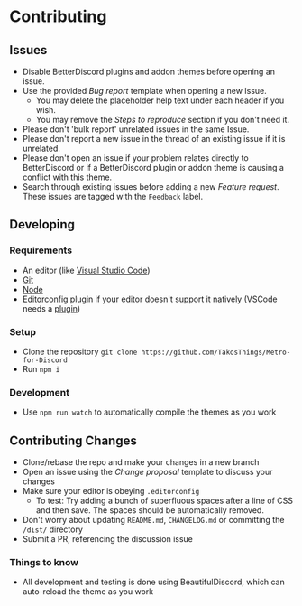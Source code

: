# Contributing

## Issues
* Disable BetterDiscord plugins and addon themes before opening an issue. 
* Use the provided *Bug report* template when opening a new Issue.
  * You may delete the placeholder help text under each header if you wish.
  * You may remove the *Steps to reproduce* section if you don't need it.
* Please don't 'bulk report' unrelated issues in the same Issue.
* Please don't report a new issue in the thread of an existing issue if it is unrelated.
* Please don't open an issue if your problem relates directly to BetterDiscord or if a BetterDiscord plugin or addon theme is causing a conflict with this theme. 
* Search through existing issues before adding a new *Feature request*. These issues are tagged with the `Feedback` label.

## Developing
### Requirements
* An editor (like [Visual Studio Code](https://code.visualstudio.com/))
* [Git](https://git-scm.com/)
* [Node](https://nodejs.org/en/)
* [Editorconfig](https://editorconfig.org/) plugin if your editor doesn't support it natively (VSCode needs a [plugin](https://marketplace.visualstudio.com/items?itemName=EditorConfig.EditorConfig))

### Setup
* Clone the repository `git clone https://github.com/TakosThings/Metro-for-Discord`
* Run `npm i`

### Development
* Use `npm run watch` to automatically compile the themes as you work

## Contributing Changes
* Clone/rebase the repo and make your changes in a new branch
* Open an issue using the *Change proposal* template to discuss your changes
* Make sure your editor is obeying `.editorconfig`
  * To test: Try adding a bunch of superfluous spaces after a line of CSS and then save. The spaces should be automatically removed.
* Don't worry about updating `README.md`, `CHANGELOG.md` or committing the `/dist/` directory
* Submit a PR, referencing the discussion issue

### Things to know
* All development and testing is done using BeautifulDiscord, which can auto-reload the theme as you work
